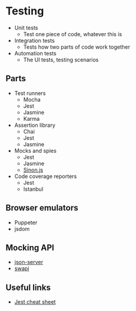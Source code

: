 # Testing

* Unit tests
    * Test one piece of code, whatever this is
* Integration tests
    * Tests how two parts of code work together
* Automation tests
    * The UI tests, testing scenarios
 
## Parts
   
* Test runners
    * Mocha
    * Jest
    * Jasmine
    * Karma
* Assertion library
    * Chai
    * Jest
    * Jasmine
* Mocks and spies
    * Jest
    * Jasmine
    * [Sinon.js](https://sinonjs.org/)
* Code coverage reporters
    * Jest
    * Istanbul

## Browser emulators

* Puppeter
* jsdom

## Mocking API

* [json-server](https://github.com/typicode/json-server)
* [swapi](https://swapi.co)

## Useful links

* [Jest cheat sheet](https://github.com/sapegin/jest-cheat-sheet)
